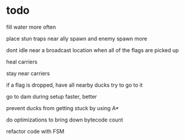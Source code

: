# todo

fill water more often

place stun traps near ally spawn and enemy spawn more

dont idle near a broadcast location when all of the flags are picked up

heal carriers

stay near carriers

if a flag is dropped, have all nearby ducks try to go to it

go to dam during setup faster, better

prevent ducks from getting stuck by using A*

do optimizations to bring down bytecode count

refactor code with FSM
